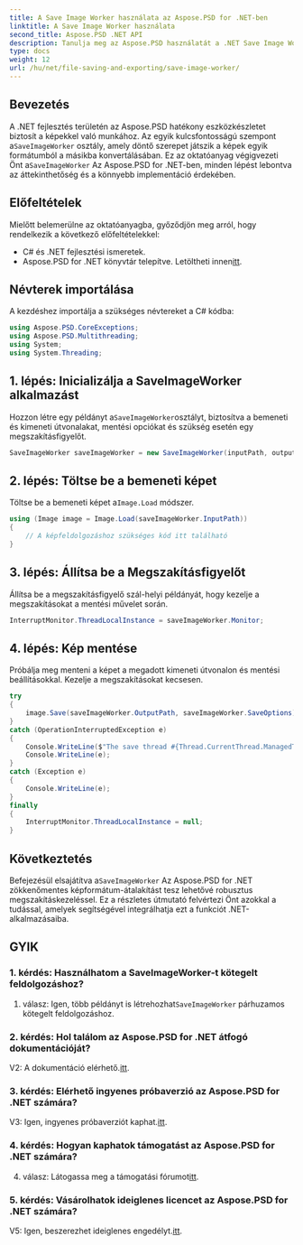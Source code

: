 ```yaml
---
title: A Save Image Worker használata az Aspose.PSD for .NET-ben
linktitle: A Save Image Worker használata
second_title: Aspose.PSD .NET API
description: Tanulja meg az Aspose.PSD használatát a .NET Save Image Worker-hez a zökkenőmentes képformátum-konverzióhoz megszakításkezeléssel.
type: docs
weight: 12
url: /hu/net/file-saving-and-exporting/save-image-worker/
---
```

## Bevezetés

 A .NET fejlesztés területén az Aspose.PSD hatékony eszközkészletet biztosít a képekkel való munkához. Az egyik kulcsfontosságú szempont a`SaveImageWorker` osztály, amely döntő szerepet játszik a képek egyik formátumból a másikba konvertálásában. Ez az oktatóanyag végigvezeti Önt a`SaveImageWorker` Az Aspose.PSD for .NET-ben, minden lépést lebontva az áttekinthetőség és a könnyebb implementáció érdekében.

## Előfeltételek

Mielőtt belemerülne az oktatóanyagba, győződjön meg arról, hogy rendelkezik a következő előfeltételekkel:

- C# és .NET fejlesztési ismeretek.
-  Aspose.PSD for .NET könyvtár telepítve. Letöltheti innen[itt](https://releases.aspose.com/psd/net/).

## Névterek importálása

A kezdéshez importálja a szükséges névtereket a C# kódba:

```csharp
using Aspose.PSD.CoreExceptions;
using Aspose.PSD.Multithreading;
using System;
using System.Threading;
```

## 1. lépés: Inicializálja a SaveImageWorker alkalmazást

 Hozzon létre egy példányt a`SaveImageWorker`osztályt, biztosítva a bemeneti és kimeneti útvonalakat, mentési opciókat és szükség esetén egy megszakításfigyelőt.

```csharp
SaveImageWorker saveImageWorker = new SaveImageWorker(inputPath, outputPath, saveOptions, monitor);
```

## 2. lépés: Töltse be a bemeneti képet

 Töltse be a bemeneti képet a`Image.Load` módszer.

```csharp
using (Image image = Image.Load(saveImageWorker.InputPath))
{
    // A képfeldolgozáshoz szükséges kód itt található
}
```

## 3. lépés: Állítsa be a Megszakításfigyelőt

Állítsa be a megszakításfigyelő szál-helyi példányát, hogy kezelje a megszakításokat a mentési művelet során.

```csharp
InterruptMonitor.ThreadLocalInstance = saveImageWorker.Monitor;
```

## 4. lépés: Kép mentése

Próbálja meg menteni a képet a megadott kimeneti útvonalon és mentési beállításokkal. Kezelje a megszakításokat kecsesen.

```csharp
try
{
    image.Save(saveImageWorker.OutputPath, saveImageWorker.SaveOptions);
}
catch (OperationInterruptedException e)
{
    Console.WriteLine($"The save thread #{Thread.CurrentThread.ManagedThreadId} finishes at {DateTime.Now}");
    Console.WriteLine(e);
}
catch (Exception e)
{
    Console.WriteLine(e);
}
finally
{
    InterruptMonitor.ThreadLocalInstance = null;
}
```

## Következtetés

 Befejezésül elsajátítva a`SaveImageWorker` Az Aspose.PSD for .NET zökkenőmentes képformátum-átalakítást tesz lehetővé robusztus megszakításkezeléssel. Ez a részletes útmutató felvértezi Önt azokkal a tudással, amelyek segítségével integrálhatja ezt a funkciót .NET-alkalmazásaiba.

## GYIK

### 1. kérdés: Használhatom a SaveImageWorker-t kötegelt feldolgozáshoz?

 1. válasz: Igen, több példányt is létrehozhat`SaveImageWorker` párhuzamos kötegelt feldolgozáshoz.

### 2. kérdés: Hol találom az Aspose.PSD for .NET átfogó dokumentációját?

V2: A dokumentáció elérhető.[itt](https://reference.aspose.com/psd/net/).

### 3. kérdés: Elérhető ingyenes próbaverzió az Aspose.PSD for .NET számára?

 V3: Igen, ingyenes próbaverziót kaphat.[itt](https://releases.aspose.com/).

### 4. kérdés: Hogyan kaphatok támogatást az Aspose.PSD for .NET számára?

 4. válasz: Látogassa meg a támogatási fórumot[itt](https://forum.aspose.com/c/psd/34).

### 5. kérdés: Vásárolhatok ideiglenes licencet az Aspose.PSD for .NET számára?

 V5: Igen, beszerezhet ideiglenes engedélyt.[itt](https://purchase.aspose.com/temporary-license/).